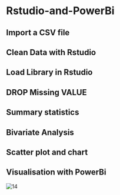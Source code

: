 # Rstudio-and-PowerBi
## Import  a CSV file
## Clean Data with Rstudio
## Load Library in Rstudio
## DROP Missing VALUE
## Summary statistics
## Bivariate Analysis
## Scatter plot and chart
## Visualisation with PowerBi



![14](https://user-images.githubusercontent.com/127099573/228217978-f427a352-25b0-4e7c-9d5f-77be0927d153.jpg)




